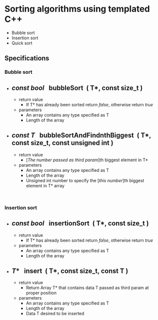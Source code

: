 # Sorting algorithms using templated C++
- Bubble sort
- Insertion sort
- Quick sort

## Specifications
### Bubble sort
* *const bool* &nbsp;&nbsp;bubbleSort &nbsp;( **T***, **const size_t** )
    -
    - return value
        * If T* has already been sorted return *false*, otherwise return *true*
    - parameters
        * An array contains any type specified as T
        * Length of the array
* *const T* &nbsp;&nbsp;bubbleSortAndFindnthBiggest &nbsp;( **T***, **const size_t**, **const unsigned int** )
    -
    - return value
        * [*The number passed as third param*]th biggest element in T*
    - parameters
        * An array contains any type specified as T
        * Length of the array
        * Unsigned int number to specify the [*this number*]th biggest element in T* array

<br>
        
### Insertion sort
* *const bool* &nbsp;&nbsp;insertionSort &nbsp;( **T***, **const size_t** )
    -
    - return value
        * If T* has already been sorted return *false*, otherwise return *true*
    - parameters
        * An array contains any type specified as T
        * Length of the array
* *T** &nbsp;&nbsp;insert &nbsp;( **T***, **const size_t**, **const T** )
    -
    - return value
        * Return Array T* that contains data T passed as third param at proper position
    - parameters
        * An array contains any type specified as T
        * Length of the array
        * Data T desired to be inserted
